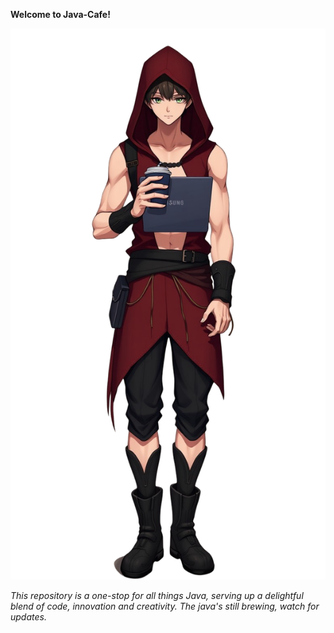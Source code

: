 **Welcome to Java-Cafe!**

![Java Cafe assets](https://github.com/faizabi/Java-Cafe/blob/main/img-z8K2wfcdVJXtfK1cORNiP%20(1).png)


*This repository is a one-stop for all things Java, serving up a delightful blend of code, innovation and creativity. The java's still brewing, watch for updates.*
